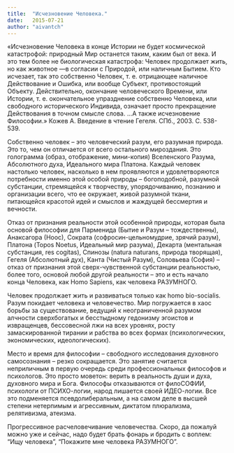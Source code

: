 ```yaml
---
title:  "Исчезновение Человека."
date:   2015-07-21
author: "aivantch"
---
```


«Исчезновение Человека в конце Истории не будет космической катастрофой: природный Мир останется таким, каким был от века. И это тем более не биологическая катастрофа: Человек продолжает жить, но как животное —в согласии с Природой, или наличным Бытием. Кто исчезает, так это собственно Человек, т. е. отрицающее наличное Действование и Ошибка, или вообще Субъект, противостоящий Объекту. Действительно, окончание человеческого Времени, или Истории, т. е. окончательное упразднение собственно Человека, или свободного исторического Индивида, означает просто прекращение Действования в точном смысле слова. …А также исчезновение Философии.» Кожев А. Введение в чтение Гегеля. СПб., 2003. С. 538-539.

Собственно человек – это человеческий разум, его разумная природа. Это то, чем он отличается от всего остального мироздания. Это голограмма (образ, отображение, мини-копия) Вселенского Разума, Абсолютного духа, Идеального мира Платона. Каждый человек настолько человек, насколько в нем проявляются и удовлетворяются потребности именно этой особой природы – богоподобной, разумной субстанции, стремящейся к творчеству, упорядочиванию, познанию и организации всего, что ее окружает, живой разумной ткани, питающейся красотой идей и смыслов и жаждущей бессмертия и вечности.

Отказ от признания реальности этой особенной природы, которая была основой философии для Парменида (Бытие и Разум – тождественны), Анаксагора (Ноос), Сократа (софросин-цельномудрие, зрячий разум), Платона (Topos Noetus, Идеальный мир разума), Декарта (ментальная субстанция, res cogitas), Спинозы (natura naturans, природа творящая), Гегеля (Абсолютный дух), Канта (Чистый Разум), Соловьева (София) – отказ от признания этой сверх-чувственной субстанции реальностью, более того, основой любой другой реальности – это и есть начало конца Человека, как Homo Sapiens, как человека РАЗУМНОГО.

Человек продолжает жить и развиваться только как homo bio-socialis. Разум покидает человека и человечество. Мир погружается в хаос борьбы за существование, ведущий к неограниченной разумом алчности сверхбогатых и бесстыдному гедонизму эгоистов и извращенцев, бессовесной лжи на всех уровнях, росту замаскированной тирании и рабства во всех формах (психологических, экономических, идеологических).

Место и время для философии – свободного исследования духовного самосознания – резко сокращается. Это занятие считается неприличным в первую очередь среди профессиональных философов и психологов. Это просто моветон: верить в реальность души и духа, духовного мира и Бога. Философы отказываются от филоСОФИИ, психологи от ПСИХО-логии, народ лишается своей ИДЕО-логии. Все это подменяется псевдолиберальным, а на самом деле в высшей степени нетерпимым и агрессивным, диктатом плюрализма, релятивизма, атеизма.

Прогрессивное расчеловечивание человечества. Скоро, да пожалуй можно уже и сейчас, надо будет брать фонарь и бродить с воплем: “Ищу человека”, “Покажите мне человека РАЗУМНОГО”.